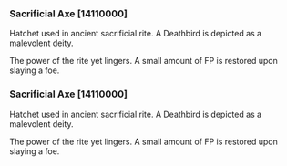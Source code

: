 ### Sacrificial Axe [14110000]

Hatchet used in ancient sacrificial rite. A Deathbird is depicted as a malevolent deity.

The power of the rite yet lingers. A small amount of FP is restored upon slaying a foe.### Sacrificial Axe [14110000]

Hatchet used in ancient sacrificial rite. A Deathbird is depicted as a malevolent deity.

The power of the rite yet lingers. A small amount of FP is restored upon slaying a foe.